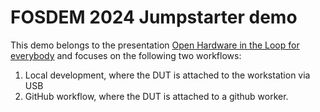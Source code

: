 # FOSDEM 2024 Jumpstarter demo

This demo belongs to the presentation [Open Hardware in the Loop for everybody](https://fosdem.org/2024/schedule/event/fosdem-2024-3070-jumpstarter-open-hardware-in-the-loop-for-everybody/) and focuses on the following
two workflows:

1) Local development, where the DUT is attached to the workstation via USB
2) GitHub workflow, where the DUT is attached to a github worker.

